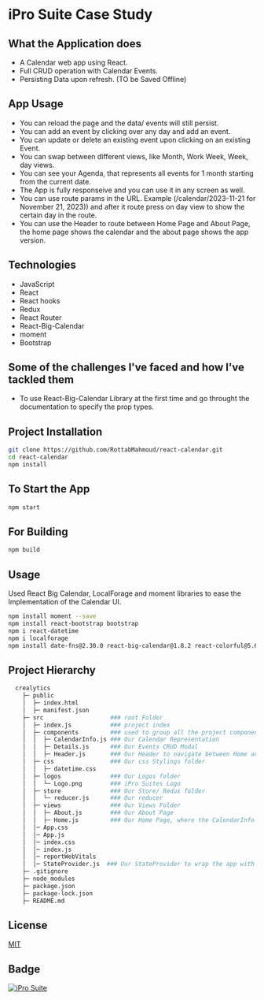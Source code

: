# iPro Suite Case Study

## What the Application does

- A Calendar web app using React.
- Full CRUD operation with Calendar Events.
- Persisting Data upon refresh. (TO be Saved Offline)

## App Usage

- You can reload the page and the data/ events will still persist.
- You can add an event by clicking over any day and add an event.
- You can update or delete an existing event upon clicking on an existing Event.
- You can swap between different views, like Month, Work Week, Week, day views.
- You can see your Agenda, that represents all events for 1 month starting from the current date.
- The App is fully responseive and you can use it in any screen as well.
- You can use route params in the URL. Example (/calendar/2023-11-21 for November 21, 2023)) and after it route 
  press on day view to show the certain day in the route.
- You can use the Header to route between Home Page and About Page, the home page shows the calendar and the about 
  page shows the app version.

## Technologies

- JavaScript
- React
- React hooks
- Redux
- React Router
- React-Big-Calendar
- moment
- Bootstrap

## Some of the challenges I've faced and how I've tackled them

- To use React-Big-Calendar Library at the first time and go throught the documentation to specify the prop types.

## Project Installation

```bash
git clone https://github.com/RottabMahmoud/react-calendar.git
cd react-calendar
npm install
```

## To Start the App

```bash
npm start
```

## For Building

```bash
npm build
```

## Usage

Used React Big Calendar, LocalForage and moment libraries to ease the Implementation of the Calendar UI.

```bash
npm install moment --save
npm install react-bootstrap bootstrap
npm i react-datetime
npm i localforage
npm install date-fns@2.30.0 react-big-calendar@1.8.2 react-colorful@5.6.1 @mui/x-date-pickers@5.0.12 @types/react-big-calendar
```

## Project Hierarchy

```bash
  crealytics
    ├─ public
    │  ├─ index.html
    │  ├─ manifest.json
    ├─ src                   ### root Folder
    │  ├─ index.js           ### project index
    │  ├─ components         ### used to group all the project components
    │  │  ├─ CalendarInfo.js ### Our Calendar Representation
    │  │  ├─ Details.js      ### Our Events CRUD Modal
    │  │  ├─ Header.js       ### Our Header to navigate between Home and About Views
    │  ├─ css                ### Our css Stylings folder
    │  │  ├─ datetime.css
    │  ├─ logos              ### Our Logos folder
    │  │  └─ Logo.png        ### iPro Suites Logo
    │  ├─ store              ### Our Store/ Redux folder
    │  │  └─ reducer.js      ### Our reducer
    │  ├─ views              ### Our Views Folder
    │  │  ├─ About.js        ### Our About Page
    │  │  ├─ Home.js         ### Our Home Page, where the CalendarInfo is rendered
    │  │─ App.css
    │  │─ App.js
    │  │─ index.css
    │  │─ index.js
    │  │─ reportWebVitals
    │  │─ StateProvider.js  ### Our StateProvider to wrap the app with Store/ Redux
    ├─ .gitignore
    ├─ node_modules
    ├─ package.json
    ├─ package-lock.json
    ├─ README.md
```

## License

[MIT](https://choosealicense.com/licenses/mit/)

## Badge

<a href="https://www.linkedin.com/company/ipro-suite/"> <img src="https://img.shields.io/badge/iPro%20Suite-Mahmoud%20Rottab-brightgreen?link=https%3A%2F%2Fwww.linkedin.com%2Fcompany%2Fipro-suite%2F" alt="iPro Suite" /> </a>
